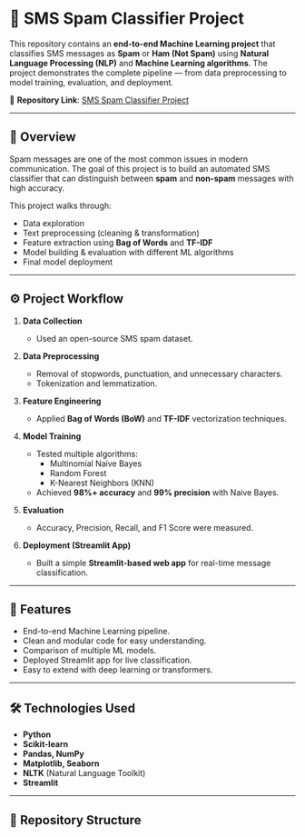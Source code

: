 
# 📩 SMS Spam Classifier Project

This repository contains an **end-to-end Machine Learning project** that classifies SMS messages as **Spam** or **Ham (Not Spam)** using **Natural Language Processing (NLP)** and **Machine Learning algorithms**. The project demonstrates the complete pipeline — from data preprocessing to model training, evaluation, and deployment.

🔗 **Repository Link**: [SMS Spam Classifier Project](https://github.com/Saifullah785/sms-spam-classifier-project)

---

## 📖 Overview
Spam messages are one of the most common issues in modern communication. The goal of this project is to build an automated SMS classifier that can distinguish between **spam** and **non-spam** messages with high accuracy.  

This project walks through:
- Data exploration
- Text preprocessing (cleaning & transformation)
- Feature extraction using **Bag of Words** and **TF-IDF**
- Model building & evaluation with different ML algorithms
- Final model deployment

---

## ⚙️ Project Workflow
1. **Data Collection**  
   - Used an open-source SMS spam dataset.  

2. **Data Preprocessing**  
   - Removal of stopwords, punctuation, and unnecessary characters.  
   - Tokenization and lemmatization.  

3. **Feature Engineering**  
   - Applied **Bag of Words (BoW)** and **TF-IDF** vectorization techniques.  

4. **Model Training**  
   - Tested multiple algorithms:
     - Multinomial Naive Bayes  
     - Random Forest  
     - K-Nearest Neighbors (KNN)  
   - Achieved **98%+ accuracy** and **99% precision** with Naive Bayes.  

5. **Evaluation**  
   - Accuracy, Precision, Recall, and F1 Score were measured.  

6. **Deployment (Streamlit App)**  
   - Built a simple **Streamlit-based web app** for real-time message classification.  

---

## 🚀 Features
- End-to-end Machine Learning pipeline.  
- Clean and modular code for easy understanding.  
- Comparison of multiple ML models.  
- Deployed Streamlit app for live classification.  
- Easy to extend with deep learning or transformers.  

---

## 🛠️ Technologies Used
- **Python**  
- **Scikit-learn**  
- **Pandas, NumPy**  
- **Matplotlib, Seaborn**  
- **NLTK** (Natural Language Toolkit)  
- **Streamlit**  

---

## 📂 Repository Structure
